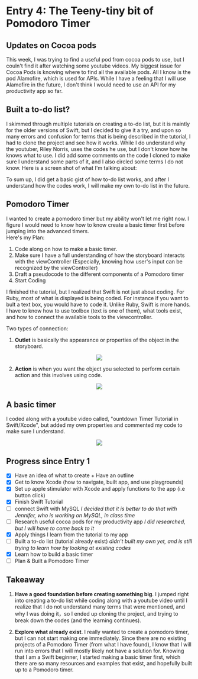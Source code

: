 # Entry 4: The Teeny-tiny bit of Pomodoro Timer

## Updates on Cocoa pods 
This week, I was trying to find a useful pod from cocoa pods to use, but I couln't find it after watching some youtube videos. My biggest issue for Cocoa Pods is knowing where to find all the available pods. All I know is the pod Alamofire, which is used for APIs. While I have a feeling that I will use Alamofire in the future, I don't think I would need to use an API for my productivity app so far.

## Built a to-do list?
I skimmed through multiple tutorials on creating a to-do list, but it is maintly for the older versions of Swift, but I decided to give it a try, and upon so many errors and confusion for terms that is being described in the tutorial, I had to clone the project and see how it works. While I do understand why the youtuber, Riley Norris, uses the codes he use, but I don't know how he knows what to use. I did add some comments on the code I cloned to make sure I understand some parts of it, and I also circled some terms I do not know.
Here is a screen shot of what I'm talking about:

To sum up, I did get a basic gist of how to-do list works, and after I understand how the codes work, I will make my own to-do list in the future. 

## Pomodoro Timer
I wanted to create a pomodoro timer but my ability won't let me right now. I figure I would need to know how to know create a basic timer first before jumping into the advanced timers.  
Here's my Plan:
1. Code along on how to make a basic timer. 
2. Make sure I have a full understanding of how the storyboard interacts with the viewController (Especially, knowing how user's input can be recognized by the  viewController)  
3. Draft a pseudocode to the different components of a Pomodoro timer
4. Start Coding  


I finished the tutorial, but I realized that Swift is not just about coding. For Ruby, most of what is displayed is being coded. For instance if you want to bult a text box, you would have to code it. Unlike Ruby, Swift is more hands. I have to know how to use toolbox (text is one of them), what tools exist, and how to connect the available tools to the viewcontroller. 

Two types of connection: 
1. **Outlet** is basically the appearance or properties of the object in the storyboard. 

<p align="center">
    <img src = "https://raw.githubusercontent.com/xiurongy3506/swift_independent_study/master/img/outlet.png"/>
</p>  

2. **Action** is when you want the object you selected to perform certain action and this involves using code. 

<p align="center">
    <img src = "https://raw.githubusercontent.com/xiurongy3506/swift_independent_study/master/img/outlet_n_action.png"/>
</p>  

## A basic timer  
I coded along with a youtube video called, "ountdown Timer Tutorial in Swift/Xcode", but added my own properties and commented my code to make sure I understand. 

<p align="center">
    <img src = "https://github.com/xiurongy3506/swift_independent_study/blob/master/img/timer.gif?raw=true"/>
</p>  

## Progress since Entry 1
- [x] Have an idea of what to create + Have an outline
- [x] Get to know Xcode (how to navigate, built app, and use playgrounds)
- [x] Set up apple stimulator with Xcode and apply functions to the app (i.e button click)
- [x] Finish Swift Tutorial
- [ ] connect Swift with MySQL _I decided that it is better to do that with Jennifer, who is working on MySQL, in class time_
- [ ] Research useful cocoa pods for my productivity app _I did researched, but I will have to come back to it_
- [x] Apply things I learn from the tutorial to my app 
- [ ] Built a to-do list (tutorial already exist) _didn't built my own yet, and is still trying to learn how by looking at existing codes_
- [x] Learn how to build a basic timer 
- [ ] Plan & Built a Pomodoro Timer  

## Takeaway
1. **Have a good foundation before creating something big**. I jumped right into creating a to-do list while coding along with a youtube video until I realize that I do not understand many terms that were mentioned, and why I was doing it，so I ended up cloning the project, and trying to break down the codes (and the learning continues). 

2. **Explore what already exist**. I really wanted to create a pomodoro timer, but I can not start making one immediately. Since there are no existing projects of a Pomodoro Timer (from what I have found), I know that I will run into errors that I will mostly likely not have a solution for. Knowing that I am a Swift beginner, I started making a basic timer first, which there are so many resources and examples that exist, and hopefully built up to a Pomodoro timer. 